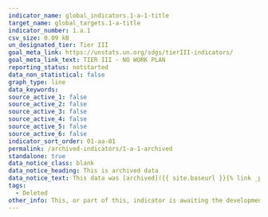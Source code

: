 ```yaml
---
indicator_name: global_indicators.1-a-1-title
target_name: global_targets.1-a-title
indicator_number: 1.a.1
csv_size: 0.09 kB
un_designated_tier: Tier III
goal_meta_link: https://unstats.un.org/sdgs/tierIII-indicators/
goal_meta_link_text: TIER III - NO WORK PLAN
reporting_status: notstarted
data_non_statistical: false
graph_type: line
data_keywords:  
source_active_1: false
source_active_2: false
source_active_3: false
source_active_4: false
source_active_5: false
source_active_6: false
indicator_sort_order: 01-aa-01
permalink: /archived-indicators/1-a-1-archived
standalone: true
data_notice_class: blank
data_notice_heading: This is archived data
data_notice_text: This data was [archived]({{ site.baseurl }}{% link _pages/archived-indicators.md %}) as a result of the [IAEG-SDGs 2020 Comprehensive Review](https://unstats.un.org/sdgs/iaeg-sdgs/2020-comp-rev/). The indicator was deleted as a result of the review. 
tags:
  - Deleted
other_info: This, or part of this, indicator is awaiting the development of internationally established methodology and standards (classified by the UN as tier 3). 
---
```

